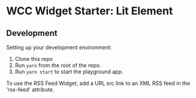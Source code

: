 # WCC Widget Starter: Lit Element
## Development

Setting up your development environment:

1. Clone this repo
2. Run `yarn` from the root of the repo.
3. Run `yarn start` to start the playground app.

To use the RSS Feed Widget, add a URL src link to an XML RSS feed in the 'rss-feed' attribute.